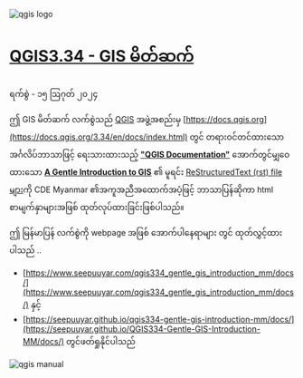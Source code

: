 ![qgis logo](https://github.com/qgis/QGIS/blob/master/images/README-md/main_logo.png)

# [QGIS3.34 - GIS မိတ်ဆက်](https://seepuuyar.github.io/QGIS334-Gentle-GIS-Introduction-MM/docs/)

ရက်စွဲ - ၁၅ ဩဂုတ် ၂၀၂၄

ဤ GIS မိတ်ဆက် လက်စွဲသည် [QGIS](https://qgis.org/en/site/) အဖွဲ့အစည်းမှ [https://docs.qgis.org](https://docs.qgis.org/3.34/en/docs/index.html) တွင် တရားဝင်တင်ထားသော အင်္ဂလိပ်ဘာသာဖြင့် ရေးသားထားသည့် [**"QGIS Documentation"**](https://docs.qgis.org/3.34/en/docs/index.html) အောက်တွင်မျှဝေထားသော [**A Gentle Introduction to GIS**](https://docs.qgis.org/3.34/en/docs/gentle_gis_introduction/index.html)
၏ မူရင်း [ReStructuredText (rst) file များ](https://github.com/qgis/QGIS-Documentation/tree/master/docs/gentle_gis_introduction)ကို CDE Myanmar ၏အကူအညီအထောက်အပံ့ဖြင့် ဘာသာပြန်ဆိုကာ  html စာမျက်နှာများအဖြစ် ထုတ်လုပ်ထားခြင်းဖြစ်ပါသည်။
 
ဤ မြန်မာပြန် လက်စွဲကို webpage အဖြစ် အောက်ပါနေရာများ တွင် ထုတ်လွှင့်ထားပါသည် ..
 - [https://www.seepuuyar.com/qgis334_gentle_gis_introduction_mm/docs/](https://www.seepuuyar.com/qgis334_gentle_gis_introduction_mm/docs/) နှင့်
 - [https://seepuuyar.github.io/qgis334-gentle-gis-introduction-mm/docs/](https://seepuuyar.github.io/QGIS334-Gentle-GIS-Introduction-MM/docs/) တွင်ဖတ်ရှုနိုင်ပါသည်


 ![qgis manual](/_images/zz_qgis_gentle_gis_intro.png)
